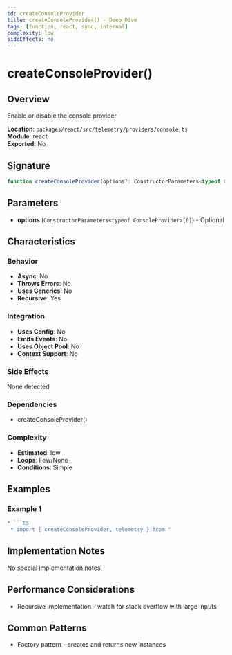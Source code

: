```yaml
---
id: createConsoleProvider
title: createConsoleProvider() - Deep Dive
tags: [function, react, sync, internal]
complexity: low
sideEffects: no
---
```


# createConsoleProvider()

## Overview
Enable or disable the console provider

**Location**: `packages/react/src/telemetry/providers/console.ts`  
**Module**: react  
**Exported**: No  

## Signature
```typescript
function createConsoleProvider(options?: ConstructorParameters<typeof ConsoleProvider>[0]): ConsoleProvider
```

## Parameters
- **options** (`ConstructorParameters<typeof ConsoleProvider>[0]`) - Optional

## Characteristics

### Behavior
- **Async**: No
- **Throws Errors**: No
- **Uses Generics**: No
- **Recursive**: Yes

### Integration
- **Uses Config**: No
- **Emits Events**: No
- **Uses Object Pool**: No
- **Context Support**: No

### Side Effects
None detected

### Dependencies
- createConsoleProvider()

### Complexity
- **Estimated**: low
- **Loops**: Few/None
- **Conditions**: Simple


## Examples

### Example 1
```typescript
* ```ts
 * import { createConsoleProvider, telemetry } from "
```



## Implementation Notes
No special implementation notes.

## Performance Considerations
- Recursive implementation - watch for stack overflow with large inputs

## Common Patterns
- Factory pattern - creates and returns new instances
